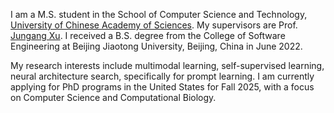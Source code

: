 I am a M.S. student in the School of Computer Science and Technology, [University of Chinese Academy of Sciences](http://english.ucas.ac.cn/). My supervisors are Prof. [Jungang Xu](https://people.ucas.edu.cn/~xujg). 
I received a B.S. degree from the College of Software Engineering at Beijing Jiaotong University, Beijing, China in June 2022.

My research interests include multimodal learning, self-supervised learning, neural architecture search, specifically for prompt learning. I am currently applying for PhD programs in the United States for Fall 2025, with a focus on Computer Science and Computational Biology.


<!-- I have published some papers with <a href='https://scholar.google.com/citations?user=mDtSmsEAAAAJ'><img src="https://img.shields.io/endpoint?logo=Google%20Scholar&url=https%3A%2F%2Fcdn.jsdelivr.net%2Fgh%2Fcurya-wangyiyu%2Fcurya-wangyiyu.github.io@google-scholar-stats%2Fgs_data_shieldsio.json&labelColor=f6f6f6&color=9cf&style=flat&label=citations"></a>. -->